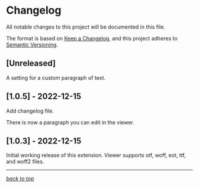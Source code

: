 # Changelog

All notable changes to this project will be documented in this file.

The format is based on [Keep a Changelog](https://keepachangelog.com/en/1.0.0/),
and this project adheres to [Semantic Versioning](https://semver.org/spec/v2.0.0.html).

## [Unreleased]

A setting for a custom paragraph of text.

## [1.0.5] - 2022-12-15

Add changelog file.

There is now a paragraph you can edit in the viewer.

## [1.0.3] - 2022-12-15

Initial working release of this extension. Viewer supports otf, woff, eot, ttf, and woff2 files.

---

[_back to top_](#changelog)
